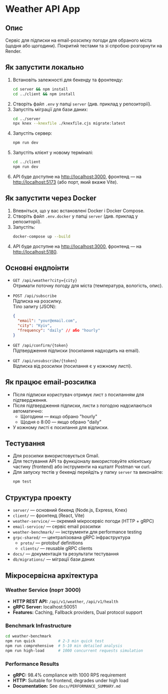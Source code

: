 # Weather API App

## Опис

Сервіс для підписки на email-розсилку погоди для обраного міста (щодня або щогодини). Покритий тестами та зі спробою розгорнути на Render.

## Як запустити локально

1. Встановіть залежності для бекенду та фронтенду:
   ```sh
   cd server && npm install
   cd ../client && npm install
   ```
2. Створіть файл `.env` у папці `server` (див. приклад у репозиторії).
3. Запустіть міграції для бази даних:
   ```sh
   cd ../server
   npx knex --knexfile ./knexfile.cjs migrate:latest
   ```
4. Запустіть сервер:
   ```sh
   npm run dev
   ```
5. Запустіть клієнт у новому терміналі:
   ```sh
   cd ../client
   npm run dev
   ```
6. API буде доступне на [http://localhost:3000](http://localhost:3000), фронтенд — на [http://localhost:5173](http://localhost:5173) (або порт, який вкаже Vite).

## Як запустити через Docker

1. Впевніться, що у вас встановлені Docker і Docker Compose.
2. Створіть файл `.env.docker` у папці `server` (див. приклад у репозиторії).
3. Запустіть:
   ```sh
   docker-compose up --build
   ```
4. API буде доступне на [http://localhost:3000](http://localhost:3000), фронтенд — на [http://localhost:5180](http://localhost:5180).

## Основні ендпоінти

- `GET /api/weather?city={city}`  
  Отримати поточну погоду для міста (температура, вологість, опис).

- `POST /api/subscribe`  
  Підписка на розсилку.  
  Тіло запиту (JSON):
  ```json
  {
    "email": "your@email.com",
    "city": "Kyiv",
    "frequency": "daily" // або "hourly"
  }
  ```

- `GET /api/confirm/{token}`  
  Підтвердження підписки (посилання надходить на email).

- `GET /api/unsubscribe/{token}`  
  Відписка від розсилки (посилання є у кожному листі).

## Як працює email-розсилка

- Після підписки користувач отримує лист з посиланням для підтвердження.
- Після підтвердження підписки, листи з погодою надсилаються автоматично:
  - Щогодини — якщо обрано "hourly"
  - Щодня о 8:00 — якщо обрано "daily"
- У кожному листі є посилання для відписки.

## Тестування

- Для розсилки використовується Gmail.
- Для тестування API та функціоналу використовуйте клієнтську частину (frontend) або інструменти на кшталт Postman чи curl.
- Для запуску тестів у бекенді перейдіть у папку `server` та виконайте:
  ```sh
  npm test
  ```

## Структура проекту

- `server/` — основний бекенд (Node.js, Express, Knex)
- `client/` — фронтенд (React, Vite)
- `weather-service/` — окремий мікросервіс погоди (HTTP + gRPC)
- `email-service/` — сервіс email розсилки
- `weather-benchmark/` — інструменти для performance testing
- `grpc-shared/` — централізована gRPC інфраструктура
  - `proto/` — protobuf definitions
  - `clients/` — reusable gRPC clients
- `docs/` — документація та результати тестування
- `db/migrations/` — міграції бази даних

## Мікросервісна архітектура

### Weather Service (порт 3000)
- **HTTP REST API:** `/api/v1/weather`, `/api/v1/health`
- **gRPC Server:** localhost:50051
- **Features:** Caching, Fallback providers, Dual protocol support

### Benchmark Infrastructure
```bash
cd weather-benchmark
npm run quick          # 2-3 min quick test
npm run comprehensive  # 5-10 min detailed analysis  
npm run high-load      # 1000 concurrent requests simulation
```

### Performance Results
- **gRPC:** 98.4% compliance with 1000 RPS requirement
- **HTTP:** Suitable for frontend, degrades under high load
- **Documentation:** See `docs/PERFORMANCE_SUMMARY.md`
